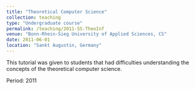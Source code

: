 ```yaml
---
title: "Theoretical Computer Science"
collection: teaching
type: "Undergraduate course"
permalink: /teaching/2011-SS-TheoInf
venue: "Bonn-Rhein-Sieg University of Applied Sciences, CS"
date: 2011-06-01
location: "Sankt Augustin, Germany"
---
```


This tutorial was given to students that had difficulties understanding the concepts of the theoretical computer science.

Period: 2011

